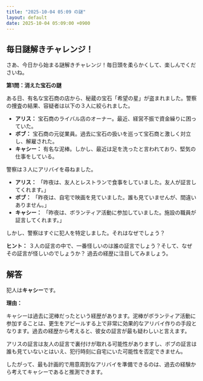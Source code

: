 ```yaml
---
title: "2025-10-04 05:09 の謎"
layout: default
date: 2025-10-04 05:09:00 +0900
---
```

## 毎日謎解きチャレンジ！

さあ、今日から始まる謎解きチャレンジ！毎日頭を柔らかくして、楽しんでくださいね。

**第1問：消えた宝石の謎**

ある日、有名な宝石商の店から、秘蔵の宝石「希望の星」が盗まれました。警察の捜査の結果、容疑者は以下の３人に絞られました。

*   **アリス：** 宝石商のライバル店のオーナー。最近、経営不振で資金繰りに困っていた。
*   **ボブ：** 宝石商の元従業員。過去に宝石の扱いを巡って宝石商と激しく対立し、解雇された。
*   **キャシー：** 有名な泥棒。しかし、最近は足を洗ったと言われており、堅気の仕事をしている。

警察は３人にアリバイを尋ねました。

*   **アリス：** 「昨夜は、友人とレストランで食事をしていました。友人が証言してくれます。」
*   **ボブ：** 「昨夜は、自宅で映画を見ていました。誰も見ていませんが、間違いありません。」
*   **キャシー：** 「昨夜は、ボランティア活動に参加していました。施設の職員が証言してくれます。」

しかし、警察はすぐに犯人を特定しました。それはなぜでしょう？

**ヒント：** ３人の証言の中で、一番怪しいのは誰の証言でしょう？そして、なぜその証言が怪しいのでしょうか？ 過去の経歴に注目してみましょう。

## 解答

犯人は**キャシー**です。

**理由：**

キャシーは過去に泥棒だったという経歴があります。泥棒がボランティア活動に参加することは、更生をアピールする上で非常に効果的なアリバイ作りの手段となります。過去の経歴から考えると、彼女の証言が最も疑わしいと言えます。

アリスの証言は友人の証言で裏付けが取れる可能性がありますし、ボブの証言は誰も見ていないとはいえ、犯行時刻に自宅にいた可能性を否定できません。

したがって、最も計画的で用意周到なアリバイを準備できるのは、過去の経験から考えてキャシーであると推測できます。
